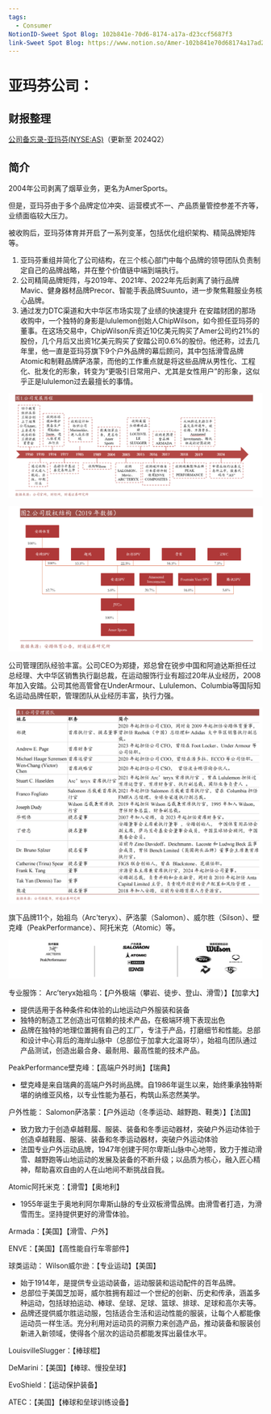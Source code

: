 ```yaml
---
tags:
  - Consumer
NotionID-Sweet Spot Blog: 102b841e-70d6-8174-a17a-d23ccf5687f3
link-Sweet Spot Blog: https://www.notion.so/Amer-102b841e70d68174a17ad23ccf5687f3
---
```

# 亚玛芬公司：

## 财报整理
[公司备忘录-亚玛芬(NYSE:AS)](https://docs.google.com/spreadsheets/d/1Crmi8gT7M6PQZxPw7oocgglnWSxZOqfWF5ajvRQOcW8/edit?usp=sharing)（更新至 2024Q2）

## 简介
2004年公司剥离了烟草业务，更名为AmerSports。

但是，亚玛芬由于多个品牌定位冲突、运营模式不一、产品质量管控参差不齐等，业绩面临较大压力。

被收购后，亚玛芬体育并开启了一系列变革，包括优化组织架构、精简品牌矩阵等。
1. 亚玛芬重组并简化了公司结构，在三个核心部门中每个品牌的领导团队负责制定自己的品牌战略，并在整个价值链中端到端执行。
2. 公司精简品牌矩阵，与2019年、2021年、2022年先后剥离了骑行品牌Mavic、健身器材品牌Precor、智能手表品牌Suunto，进一步聚焦鞋服业务核心品牌。
3. 通过发力DTC渠道和大中华区市场实现了业绩的快速提升
在安踏财团的那场收购中，一个独特的身影是lululemon创始人ChipWilson，如今担任亚玛芬的董事。在这场交易中，ChipWilson斥资近10亿美元购买了Amer公司约21%的股份，几个月后又出资1亿美元购买了安踏公司0.6%的股份。他还称，过去几年里，他一直是亚玛芬旗下9个户外品牌的幕后顾问，其中包括滑雪品牌Atomic和制鞋品牌萨洛蒙，而他的工作重点就是将这些品牌从男性化、工程化、批发化的形象，转变为“更吸引日常用户、尤其是女性用户”的形象，这似乎正是lululemon过去最擅长的事情。

![发展历程](https://raw.githubusercontent.com/Lyman11/Lyman/main/upload/202407291439084.png)

![股权结构](https://raw.githubusercontent.com/Lyman11/Lyman/main/upload/202407291440645.png)

公司管理团队经验丰富。公司CEO为郑捷，郑总曾在锐步中国和阿迪达斯担任过总经理、大中华区销售执行副总裁，在运动服饰行业有超过20年从业经历，2008年加入安踏。公司其他高管曾在UnderArmour、Lululemon、Columbia等国际知名运动品牌任职，管理团队从业经历丰富，执行力强。

![管理团队](https://raw.githubusercontent.com/Lyman11/Lyman/main/upload/202407291441007.png)

旗下品牌11个，始祖鸟（Arc'teryx）、萨洛蒙（Salomon）、威尔胜（Silson）、壁克峰（PeakPerformance）、阿托米克（Atomic）等。

![品牌](https://raw.githubusercontent.com/Lyman11/Lyman/main/upload/202407291442037.png)

专业服饰：
Arc’teryx始祖鸟：【户外极端（攀岩、徒步、登山、滑雪）】【加拿大】
* 提供适用于各种条件和体验的山地运动户外服装和装备
* 独特的制造工艺创造出可信赖的技术产品，在极端环境下表现出色
* 品牌在独特的地理位置拥有自己的工厂，专注于产品，打磨细节和性能。总部和设计中心背后的海岸山脉中（总部位于加拿大北温哥华），始祖鸟团队通过产品测试，创造出最合身、最耐用、最高性能的技术产品。

PeakPerformance壁克峰：【高端户外时尚】【瑞典】
* 壁克峰是来自瑞典的高端户外时尚品牌。自1986年诞生以来，始终秉承独特斯堪的纳维亚风格，以专业性能为基石，构筑山系恣然美学。

户外性能：
Salomon萨洛蒙：【户外运动（冬季运动、越野跑、鞋类）】【法国】
* 致力致力于创造卓越鞋履、服装、装备和冬季运动器材，突破户外运动体验于创造卓越鞋履、服装、装备和冬季运动器材，突破户外运动体验
* 法国专业户外运动品牌，1947年创建于阿尔卑斯山脉中心地带，致力于推动滑雪、越野跑等山地运动的发展及装备的不断升级；以品质为核心，融入匠心精神，帮助喜欢自由的人在山地间不断挑战自我。

Atomic阿托米克：【滑雪】【奥地利】
* 1955年诞生于奥地利阿尔卑斯山脉的专业双板滑雪品牌。由滑雪者打造，为滑雪而生。坚持提供更好的滑雪体验。

Armada：【美国】【滑雪、户外】

ENVE：【美国】【高性能自行车零部件】

球类运动：
Wilson威尔逊：【专业运动】【美国】
* 始于1914年，是提供专业运动装备，运动服装和运动配件的百年品牌。
* 总部位于美国芝加哥，威尔胜拥有超过一个世纪的创新、历史和传承，涵盖多种运动，包括球拍运动、棒球、垒球、足球、篮球、排球、足球和高尔夫等。
* 品牌还提供威尔胜运动服，包括适合生活和运动性能的服装，让每个人都能像运动员一样生活。充分利用对运动员的洞察力来创造产品，推动装备和服装创新进入新领域，使得各个层次的运动员都能发挥出最佳水平。

LouisvilleSlugger：【棒球棍】

DeMarini：【美国】【棒球、慢投垒球】

EvoShield：【运动保护装备】

ATEC：【美国】【棒球和垒球训练设备】
